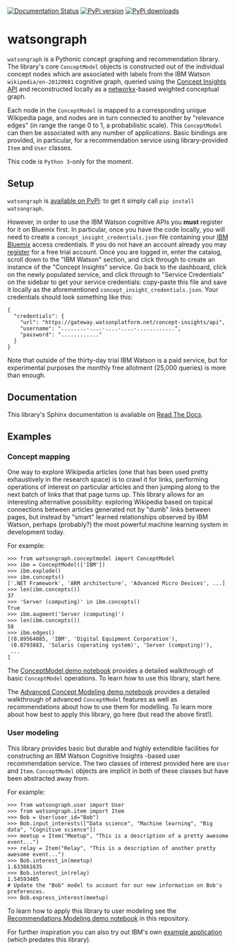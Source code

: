 [![Documentation Status](https://readthedocs.org/projects/watsongraph/badge/?version=latest)](http://watsongraph.readthedocs.org/en/latest/?badge=latest)
[![PyPi version](https://img.shields.io/pypi/v/watsongraph.svg)](https://pypi.python.org/pypi/watsongraph/)
[![PyPi downloads](https://img.shields.io/pypi/dm/watsongraph.svg)](https://pypi.python.org/pypi/watsongraph/)

# watsongraph
`watsongraph` is a Pythonic concept graphing and recommendation library.
The library's core `ConceptModel` objects is constructed out of the individual concept nodes which are associated with
labels from the IBM Watson `wikipedia/en-20120601` cognitive graph, queried using the
[Concept Insights API](http://www.ibm.com/smarterplanet/us/en/ibmwatson/developercloud/concept-insights.html) and
reconstructed locally as a [networkx](https://networkx.github.io/)-based weighted conceptual graph.

Each node in the `ConceptModel` is mapped to a corresponding unique Wikipedia page, and nodes are in turn connected
to another by "relevance edges" (in range the range 0 to 1, a probabilistic scale). This `ConceptModel` can then be
associated with any number of applications. Basic bindings are provided, in particular, for a recommendation service
using library-provided `Item` and `User` classes.

This code is `Python 3`-only for the moment.

## Setup

`watsongraph` is [available on PyPi](https://pypi.python.org/pypi/watsongraph/): to get it simply call `pip install
 watsongraph`.

However, in order to use the IBM Watson cognitive APIs you **must** register for it on Bluemix first. In particular,
once you have the code locally, you will need to create a `concept_insight_credentials.json` file
containing your [IBM Bluemix](https://console.ng.bluemix.net/) access credentials. If you do not have an account
already you may [register](https://console.ng.bluemix.net/registration/) for a free trial account. Once you are
logged in, enter the catalog, scroll down to the "IBM Watson" section, and click through to create an instance of the
"Concept Insights" service. Go back to the dashboard, click on the newly populated service, and click through to
"Service Credentials" on the sidebar to get your service credentials: copy-paste this file and save it locally as
the aforementioned `concept_insight_credentials.json`. Your credentials should look something like this:

```
{
  "credentials": {
    "url": "https://gateway.watsonplatform.net/concept-insights/api",
    "username": "........-....-....-....-............",
    "password": "............"
  }
}
```

Note that outside of the thirty-day trial IBM Watson is a paid service, but for experimental purposes the monthly free
allotment (25,000 queries) is more than enough.

## Documentation

This library's Sphinx documentation is available on [Read The Docs](http://watsongraph.readthedocs.org/en/latest/).

## Examples

### Concept mapping

One way to explore Wikipedia articles (one that has been used pretty exhaustively in the research space) is to crawl
it for links, performing operations of interest on particular articles and then jumping along to the next batch of
links that that page turns up. This library allows for an interesting alternative possibility: exploring Wikipedia
based on topical connections between articles generated not by "dumb" links between pages, but instead by "smart"
learned relationships observed by IBM Watson, perhaps (probably?) the most powerful machine learning system in
development today.

For example:

```
>>> from watsongraph.conceptmodel import ConceptModel
>>> ibm = ConceptModel(['IBM'])
>>> ibm.explode()
>>> ibm.concepts()
['.NET Framework', 'ARM architecture', 'Advanced Micro Devices', ...]
>>> len(ibm.concepts())
37
>>> 'Server (computing)' in ibm.concepts()
True
>>> ibm.augment('Server (computing)')
>>> len(ibm.concepts())
58
>>> ibm.edges()
[(0.89564085, 'IBM', 'Digital Equipment Corporation'),
 (0.8793883, 'Solaris (operating system)', 'Server (computing)'),
 ...
]

```

The [ConceptModel demo notebook](https://github.com/ResidentMario/watsongraph/blob/master/watsongraph%20-%20Concept%20Mapping%20Demo.ipynb)
provides a detailed walkthrough of basic `ConceptModel` operations. To learn how to use this library, start here.


The [Advanced Concept Modeling demo notebook](https://github.com/ResidentMario/watsongraph/blob/master/watsongraph%20-%20Advanced%20Concept%20Modeling.ipynb)
provides a detailed walkthrough of advanced `ConceptModel` features as well as recommendations about how to use them
for modelling. To learn more about how best to apply this library, go here (but read the above first!).

### User modeling

This library provides basic but durable and highly extendible facilities for constructing an IBM Watson Cognitive
Insights -based user recommendation service. The two classes of interest provided here are `User` and `Item`.
`ConceptModel` objects are implicit in both of these classes but have been abstracted away from.

For example:

```
>>> from watsongraph.user import User
>>> from watsongraph.item import Item
>>> Bob = User(user_id="Bob")
>>> Bob.input_interests(["Data science", "Machine learning", "Big data", "Cognitive science"])
>>> meetup = Item("Meetup", "This is a description of a pretty awesome event...")
>>> relay = Item("Relay", "This is a description of another pretty awesome event...")
>>> Bob.interest_in(meetup)
1.633861635
>>> Bob.interest_in(relay)
1.54593405
# Update the "Bob" model to account for our new information on Bob's preferences.
>>> Bob.express_interest(meetup)
```

To learn how to apply this library to user modeling see the [Recommendations Modeling demo notebook](https://github.com/ResidentMario/watsongraph/blob/master/watsongraph%20-%20Recommendations.ipynb)
in this repository.

For further inspiration you can also try out IBM's own
[example application](https://concept-insights-demo.mybluemix.net/) (which predates this library).
